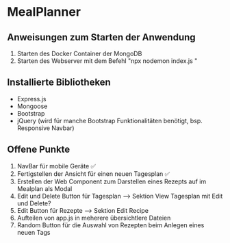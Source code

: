 # MealPlanner
## Anweisungen zum Starten der Anwendung
1. Starten des Docker Container der MongoDB
2. Starten des Webserver mit dem Befehl "npx nodemon index.js "

## Installierte Bibliotheken
- Express.js
- Mongoose
- Bootstrap
- jQuery (wird für manche Bootstrap Funktionalitäten benötigt, bsp. Responsive Navbar)

## Offene Punkte
1. NavBar für mobile Geräte ✅
2. Fertigstellen der Ansicht für einen neuen Tagesplan ✅
3. Erstellen der Web Component zum Darstellen eines Rezepts auf im Mealplan als Modal
4. Edit und Delete Button für Tagesplan --> Sektion View Tagesplan mit Edit und Delete?
5. Edit Button für Rezepte --> Sektion Edit Recipe
6. Aufteilen von app.js in meherere übersichtlere Dateien
7. Random Button für die Auswahl von Rezepten beim Anlegen eines neuen Tags